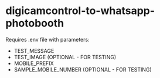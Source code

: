 # digicamcontrol-to-whatsapp-photobooth
Requires .env file with parameters:
- TEST_MESSAGE
- TEST_IMAGE (OPTIONAL - FOR TESTING)
- MOBILE_PREFIX
- SAMPLE_MOBILE_NUMBER (OPTIONAL - FOR TESTING)
